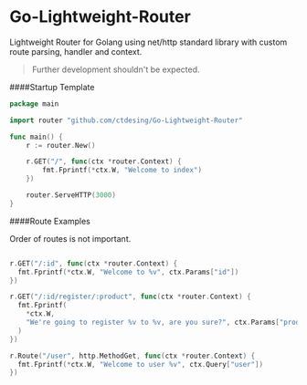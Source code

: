 # Go-Lightweight-Router
Lightweight Router for Golang using net/http standard library with custom route parsing, handler and context.

> Further development shouldn't be expected.

####Startup Template

```go
package main

import router "github.com/ctdesing/Go-Lightweight-Router"

func main() {
	r := router.New()

	r.GET("/", func(ctx *router.Context) {
		fmt.Fprintf(*ctx.W, "Welcome to index")
	})

	router.ServeHTTP(3000)
}

```

####Route Examples

Order of routes is not important.

```go

r.GET("/:id", func(ctx *router.Context) {
  fmt.Fprintf(*ctx.W, "Welcome to %v", ctx.Params["id"])
})

r.GET("/:id/register/:product", func(ctx *router.Context) {
  fmt.Fprintf(
    *ctx.W,
    "We're going to register %v to %v, are you sure?", ctx.Params["product"], ctx.Params["id"],
  )
})

r.Route("/user", http.MethodGet, func(ctx *router.Context) {
  fmt.Fprintf(*ctx.W, "Welcome to user %v", ctx.Query["user"])
})

```